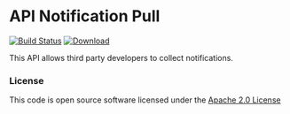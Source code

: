 # API Notification Pull

[![Build Status](https://travis-ci.org/hmrc/api-notification-pull.svg)](https://travis-ci.org/hmrc/api-notification-pull) [ ![Download](https://api.bintray.com/packages/hmrc/releases/api-notification-pull/images/download.svg) ](https://bintray.com/hmrc/releases/api-notification-pull/_latestVersion)

This API allows third party developers to collect notifications.

### License

This code is open source software licensed under the [Apache 2.0 License]("http://www.apache.org/licenses/LICENSE-2.0.html")
